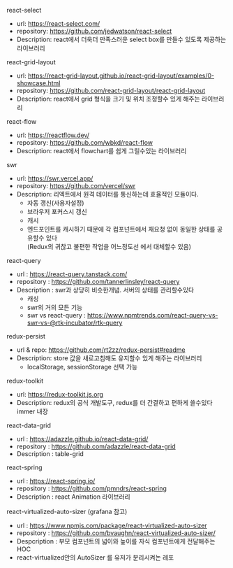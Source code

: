 react-select
* url: https://react-select.com/
* repository: https://github.com/jedwatson/react-select
* Description: react에서 더욱더 만족스러운 select box를 만들수 있도록 제공하는 라이브러리

react-grid-layout
* url: https://react-grid-layout.github.io/react-grid-layout/examples/0-showcase.html
* repository: https://github.com/react-grid-layout/react-grid-layout
* Description: react에서 grid 형식을 크기 및 위치 조정할수 있게 해주는 라이브러리

react-flow
* url: https://reactflow.dev/
* repository: https://github.com/wbkd/react-flow
* Description: react에서 flowchart를 쉽게 그릴수있는 라이브러리 

swr 
* url: https://swr.vercel.app/
* repository: https://github.com/vercel/swr
* Description: 리엑트에서 원격 데이터를 통신하는데 효율적인 모듈이다.<br/> 
  * 자동 갱신(사용자설정)
  * 브라우저 포커스시 갱신
  * 캐시
  * 엔드포인트를 캐시하기 때문에 각 컴포넌트에서 재요청 없이 동일한 상태를 공유할수 있다<br/>(Redux의 귀찮고 불편한 작업을 어느정도선 에서 대체할수 있음)

react-query
* url : https://react-query.tanstack.com/
* repository : https://github.com/tannerlinsley/react-query
* Description : swr과 상당히 비슷한개념. 서버의 상태를 관리할수있다
  * 캐싱
  * swr의 거의 모든 기능
  * swr vs react-query : https://www.npmtrends.com/react-query-vs-swr-vs-@rtk-incubator/rtk-query

redux-persist
* url & repo: https://github.com/rt2zz/redux-persist#readme
* Description: store 값을 새로고침해도 유지할수 있게 해주는 라이브러리
  * localStorage, sessionStorage 선택 가능

redux-toolkit
* url: https://redux-toolkit.js.org
* Description: redux의 공식 개발도구, redux를 더 간결하고 편하게 쓸수있다 immer 내장

react-data-grid
* url : https://adazzle.github.io/react-data-grid/
* repository : https://github.com/adazzle/react-data-grid
* Description : table-grid 

react-spring
* url : https://react-spring.io/
* repository : https://github.com/pmndrs/react-spring
* Description : react Animation 라이브러리

react-virtualized-auto-sizer
(grafana 참고)
* url : https://www.npmjs.com/package/react-virtualized-auto-sizer
* repository : https://github.com/bvaughn/react-virtualized-auto-sizer/
* Despcription : 부모 컴포넌트의 넓이와 높이를 자식 컴포넌트에게 전달해주는 HOC
* react-virtualized안의 AutoSizer 를 유저가 분리시켜논 레포
